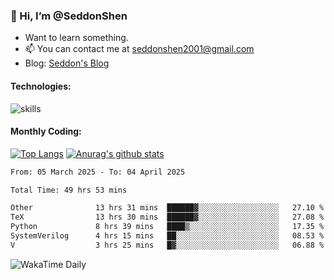 ### 👋 Hi, I’m @SeddonShen
- Want to learn something.
- 📫 You can contact me at seddonshen2001@gmail.com
- Blog: [Seddon's Blog](https://seddonshen.github.io/)
#### Technologies:

![skills](https://skillicons.dev/icons?i=scala,js,html,css,bootstrap,jquery,c,cpp,cloudflare,django,docker,flask,git,github,githubactions,linux,latex,mysql,nodejs,ps,php,pr,py,raspberrypi,redis,unreal,v,vscode,vue,bash)

#### Monthly Coding:
[![Top Langs](https://github-readme-stats.vercel.app/api/top-langs?username=seddonshen&show_icons=true&locale=en&layout=compact&hide=html&langs_count=8)](https://github.com/SeddonShen/)
[![Anurag's github stats](https://github-readme-stats.vercel.app/api?username=SeddonShen&count_private=true&show_icons=true)](https://github.com/anuraghazra/github-readme-stats)
<!--START_SECTION:waka-->

```txt
From: 05 March 2025 - To: 04 April 2025

Total Time: 49 hrs 53 mins

Other              13 hrs 31 mins  ██████▓░░░░░░░░░░░░░░░░░░   27.10 %
TeX                13 hrs 30 mins  ██████▓░░░░░░░░░░░░░░░░░░   27.08 %
Python             8 hrs 39 mins   ████▒░░░░░░░░░░░░░░░░░░░░   17.35 %
SystemVerilog      4 hrs 15 mins   ██░░░░░░░░░░░░░░░░░░░░░░░   08.53 %
V                  3 hrs 25 mins   █▓░░░░░░░░░░░░░░░░░░░░░░░   06.88 %
```

<!--END_SECTION:waka-->

![WakaTime Daily](https://wakatime.com/share/@seddon2001/61a7e342-5f12-4fea-bf92-1fac161e97d6.svg)
<!---
SeddonShen/SeddonShen is a ✨ special ✨ repository because its `README.md` (this file) appears on your GitHub profile.
You can click the Preview link to take a look at your changes.
--->
